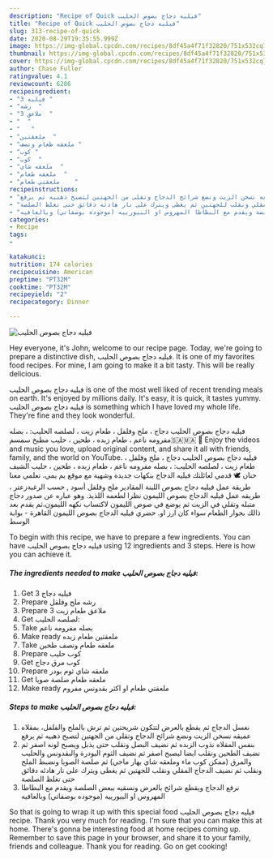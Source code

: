 ```yaml
---
description: "Recipe of Quick فيليه دجاج بصوص الحليب"
title: "Recipe of Quick فيليه دجاج بصوص الحليب"
slug: 313-recipe-of-quick
date: 2020-08-29T19:35:55.999Z
image: https://img-global.cpcdn.com/recipes/8df45a4f71f32820/751x532cq70/الصورة-الرئيسية-لوصفةفيليه-دجاج-بصوص-الحليب.jpg
thumbnail: https://img-global.cpcdn.com/recipes/8df45a4f71f32820/751x532cq70/الصورة-الرئيسية-لوصفةفيليه-دجاج-بصوص-الحليب.jpg
cover: https://img-global.cpcdn.com/recipes/8df45a4f71f32820/751x532cq70/الصورة-الرئيسية-لوصفةفيليه-دجاج-بصوص-الحليب.jpg
author: Chase Fuller
ratingvalue: 4.1
reviewcount: 6286
recipeingredient:
- "3 فيليه "
- "رشه  "
- "3 ملاعق  "
- "  "
- "   "
- "ملعقتين  "
- "ملعقه طعام ونصف "
- "كوب "
- "كوب  "
- "ملعقه شاي  "
- "ملعقه طعام  "
- "ملعقتي طعام    "
recipeinstructions:
- "نغسل الدجاج ثم يقطع بالعرض لتتكون شريحتين ثم ترش بالملح والفلفل، بمقلاه عميقه نسخن الزيت ونضع شرائح الدجاج وتقلى من الجهتين لتصبح ذهبيه ثم يرفع"
- "بنفس المقلاه نذوب الزبده ثم نضيف البصل ونقلب حتى يذبل ويصبح لونه اصفر ثم نضيف الطحين ونقلب ايضا ليصبح اصفر ثم نضيف الثوم البودرة والبقدونس والحليب والمرق (ممكن كوب ماء وملعقه شاي بهار ماجي) ثم صلصة الصويا ونضبط الملح ونقلب ثم نضيف الدجاج المقلي ونقلب للجهتين ثم يغطى ويترك على نار هادئه دقائق حتى تغلظ الصلصة"
- "نرفع الدجاج ويقطع شرائح بالعرض ونسقيه ببعض الصلصة ويقدم مع البطاطا المهروس او البيورييه (موجوده بوصفاتي) وبالعافيه"
categories:
- Recipe
tags:
- 

katakunci:  
nutrition: 174 calories
recipecuisine: American
preptime: "PT32M"
cooktime: "PT32M"
recipeyield: "2"
recipecategory: Dinner

---
```



![فيليه دجاج بصوص الحليب](https://img-global.cpcdn.com/recipes/8df45a4f71f32820/751x532cq70/الصورة-الرئيسية-لوصفةفيليه-دجاج-بصوص-الحليب.jpg)

Hey everyone, it's John, welcome to our recipe page. Today, we're going to prepare a distinctive dish, فيليه دجاج بصوص الحليب. It is one of my favorites food recipes. For mine, I am going to make it a bit tasty. This will be really delicious.

فيليه دجاج بصوص الحليب is one of the most well liked of recent trending meals on earth. It's enjoyed by millions daily. It's easy, it is quick, it tastes yummy. فيليه دجاج بصوص الحليب is something which I have loved my whole life. They're fine and they look wonderful.

فيليه دجاج بصوص الحليب دجاج ، ملح وفلفل ، طعام زيت ، لصلصه الحليب: ، بصله مفرومه ناعم ، طعام زبده ، طحين ، حليب مطبخ سمسم🇸🇦🇲🇦 💞 Enjoy the videos and music you love, upload original content, and share it all with friends, family, and the world on YouTube. فيليه دجاج بصوص الحليب دجاج ، ملح وفلفل ، طعام زيت ، لصلصه الحليب: ، بصله مفرومه ناعم ، طعام زبده ، طحين ، حليب الشيف حنان 🕊 قدمي لعائلتك فيليه الدجاج بنكهات جديدة وشهية مع موقع يم يمي، تعلمي معنا طريقة عمل فيليه دجاج بصوص اللبنة المقادير ملح وفلفل أسود , حسب الرغبةزعتر ، طريقه عمل فيليه الدجاج بصوص الليمون نظرا لطعمه اللذيذ. وهو عباره عن صدور دجاج متبله وتقلي في الزيت ثم يوضع في صوص الليمون لاكتساب نكهه الليمون،ثم يقدم بعد ذالك بجوار الطعام سواء كان ارز او. حضري فيليه الدجاج بصوص الليمون القاهرة - بوابة الوسط


To begin with this recipe, we have to prepare a few ingredients. You can have فيليه دجاج بصوص الحليب using 12 ingredients and 3 steps. Here is how you can achieve it.

<!--inarticleads1-->

##### The ingredients needed to make فيليه دجاج بصوص الحليب:

1. Get 3 فيليه دجاج
1. Prepare رشه ملح وفلفل
1. Prepare 3 ملاعق طعام زيت
1. Get  لصلصه الحليب:
1. Take  بصله مفرومه ناعم
1. Make ready ملعقتين طعام زبده
1. Take ملعقه طعام ونصف طحين
1. Prepare كوب حليب
1. Get كوب مرق دجاج
1. Prepare ملعقه شاي ثوم بودر
1. Get ملعقه طعام صلصة صويا
1. Make ready ملعقتي طعام او اكثر بقدونس مفروم




<!--inarticleads2-->

##### Steps to make فيليه دجاج بصوص الحليب:

1. نغسل الدجاج ثم يقطع بالعرض لتتكون شريحتين ثم ترش بالملح والفلفل، بمقلاه عميقه نسخن الزيت ونضع شرائح الدجاج وتقلى من الجهتين لتصبح ذهبيه ثم يرفع
1. بنفس المقلاه نذوب الزبده ثم نضيف البصل ونقلب حتى يذبل ويصبح لونه اصفر ثم نضيف الطحين ونقلب ايضا ليصبح اصفر ثم نضيف الثوم البودرة والبقدونس والحليب والمرق (ممكن كوب ماء وملعقه شاي بهار ماجي) ثم صلصة الصويا ونضبط الملح ونقلب ثم نضيف الدجاج المقلي ونقلب للجهتين ثم يغطى ويترك على نار هادئه دقائق حتى تغلظ الصلصة
1. نرفع الدجاج ويقطع شرائح بالعرض ونسقيه ببعض الصلصة ويقدم مع البطاطا المهروس او البيورييه (موجوده بوصفاتي) وبالعافيه




So that is going to wrap it up with this special food فيليه دجاج بصوص الحليب recipe. Thank you very much for reading. I'm sure that you can make this at home. There's gonna be interesting food at home recipes coming up. Remember to save this page in your browser, and share it to your family, friends and colleague. Thank you for reading. Go on get cooking!
